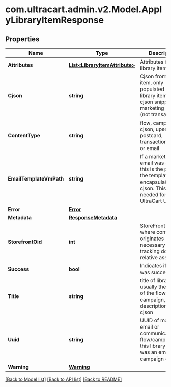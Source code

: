 
# com.ultracart.admin.v2.Model.ApplyLibraryItemResponse

## Properties

Name | Type | Description | Notes
------------ | ------------- | ------------- | -------------
**Attributes** | [**List&lt;LibraryItemAttribute&gt;**](LibraryItemAttribute.md) | Attributes from the library item | [optional] 
**Cjson** | **string** | Cjson from library item, only populated if this library item was a cjson snippet or marketing email (not transactional) | [optional] 
**ContentType** | **string** | flow, campaign, cjson, upsell, postcard, transactional_email or email | [optional] 
**EmailTemplateVmPath** | **string** | If a marketing email was applied, this is the path to the template encapsulating the cjson.  This is needed for the UltraCart UI. | [optional] 
**Error** | [**Error**](Error.md) |  | [optional] 
**Metadata** | [**ResponseMetadata**](ResponseMetadata.md) |  | [optional] 
**StorefrontOid** | **int** | StoreFront oid where content originates necessary for tracking down relative assets | [optional] 
**Success** | **bool** | Indicates if API call was successful | [optional] 
**Title** | **string** | title of library item, usually the name of the flow or campaign, or description of cjson | [optional] 
**Uuid** | **string** | UUID of marketing email or communication flow/campaign if this library item was an email, campaign or flow | [optional] 
**Warning** | [**Warning**](Warning.md) |  | [optional] 

[[Back to Model list]](../README.md#documentation-for-models)
[[Back to API list]](../README.md#documentation-for-api-endpoints)
[[Back to README]](../README.md)

